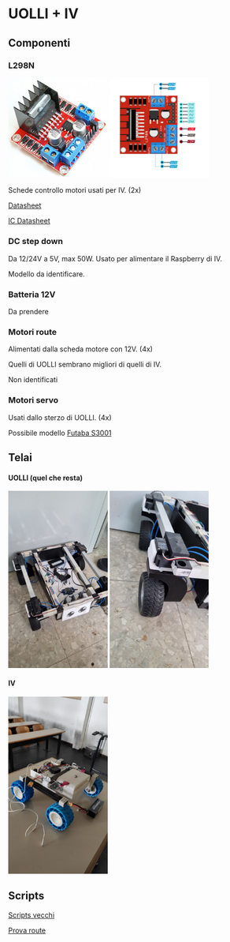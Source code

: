 # UOLLI + IV

## Componenti

### L298N

<img title="l298" src="assets/l298-motor-driver-board.jpg" width="40%"> <img title="pins" src="assets/l298n-pinout.webp" width="40%">

Schede controllo motori usati per IV. (2x)

[Datasheet](assets/L298N_Motor_Driver.pdf)

[IC Datasheet](assets/l298-datasheet.pdf)


### DC step down

Da 12/24V a 5V, max 50W.
Usato per alimentare il Raspberry di IV.

Modello da identificare.


### Batteria 12V

Da prendere


### Motori route

Alimentati dalla scheda motore con 12V. (4x)

Quelli di UOLLI sembrano migliori di quelli di IV.

Non identificati


### Motori servo

Usati dallo sterzo di UOLLI. (4x)

Possibile modello [Futaba S3001](https://futabausa.com/product/s3001/)


## Telai

#### UOLLI (quel che resta)

<img title="UOLLI" src="assets/UOLLI-sopra.jpg" width="40%"> <img title="sterzo" src="assets/UOLLI-sterzo.jpg" width="40%">

#### IV

<img title="IV" src="assets/IV-profilo.jpg" width="40%">


## Scripts

[Scripts vecchi](https://github.com/Sapienza-Technology/Academy/tree/old/scripts)

[Prova route](https://github.com/Sapienza-Technology/Academy/blob/old/testroute.py)

